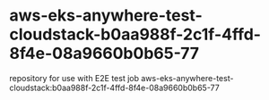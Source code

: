 # aws-eks-anywhere-test-cloudstack-b0aa988f-2c1f-4ffd-8f4e-08a9660b0b65-77
repository for use with E2E test job aws-eks-anywhere-test-cloudstack:b0aa988f-2c1f-4ffd-8f4e-08a9660b0b65-77
